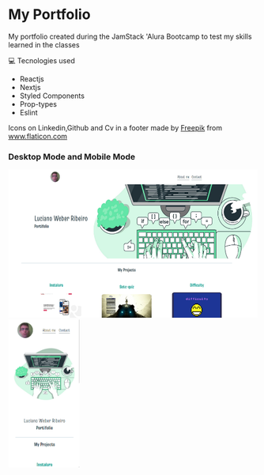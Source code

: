 # My Portfolio

My portfolio created during the JamStack 'Alura Bootcamp to test my skills learned in the classes 

:computer: Tecnologies used

- Reactjs
- Nextjs
- Styled Components
- Prop-types
- Eslint

Icons on Linkedin,Github and Cv in a footer made by <a href="https://www.freepik.com" title="Freepik">Freepik</a> from <a href="https://www.flaticon.com/" title="Flaticon">www.flaticon.com</a>


<p align="center">
  <h3>Desktop Mode and Mobile Mode</h3>
</p>
<p>
  <img height="300" src="./desktopMode.png">
  <img height="300" src="./mobileMode.png">
</p>


